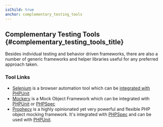 ```yaml
---
isChild: true
anchor: complementary_testing_tools
---
```


## Complementary Testing Tools {#complementary_testing_tools_title}

Besides individual testing and behavior driven frameworks, there are also a number of generic frameworks and helper libraries useful for any preferred approach taken.

### Tool Links

* [Selenium](http://seleniumhq.org/) is a browser automation tool which can be [integrated with PHPUnit](http://phpunit.de/manual/current/en/selenium.html)
* [Mockery](https://github.com/padraic/mockery) is a Mock Object Framework which can be integrated with [PHPUnit](http://phpunit.de/) or [PHPSpec](http://www.phpspec.net/)
* [Prophecy](https://github.com/phpspec/prophecy) is a highly opinionated yet very powerful and flexible PHP object mocking framework. It's integrated with [PHPSpec](http://www.phpspec.net/) and can be used with [PHPUnit](http://phpunit.de/).
